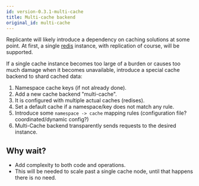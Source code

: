 ```yaml
---
id: version-0.3.1-multi-cache
title: Multi-cache backend
original_id: multi-cache
---
```


Replicante will likely introduce a dependency on caching solutions at some point.
At first, a single [redis](https://redis.io/) instance, with replication of course, will be supported.

If a single cache instance becomes too large of a burden or causes too much damage when it becomes
unavailable, introduce a special cache backend to shard cached data:

  1. Namespace cache keys (if not already done).
  2. Add a new cache backend "multi-cache".
  3. It is configured with multiple actual caches (redises).
  4. Set a default cache if a namespace/key does not match any rule.
  5. Introduce some `namespace -> cache` mapping rules (configuration file? coordinated/dynamic config?)
  6. Multi-Cache backend transparently sends requests to the desired instance.


## Why wait?

  * Add complexity to both code and operations.
  * This will be needed to scale past a single cache node, until that happens there is no need.
